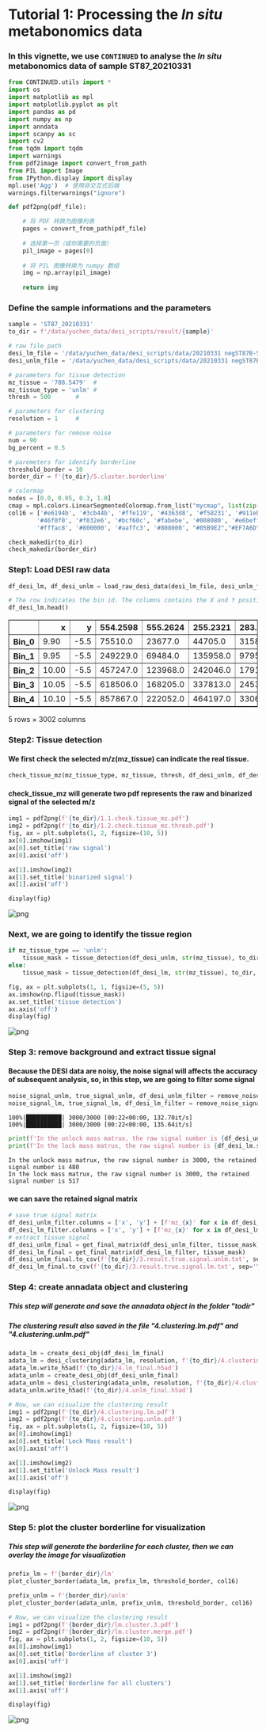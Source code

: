 # Tutorial 1: Processing the *In situ* metabonomics data

### In this vignette, we use `CONTINUED` to analyse the *In situ* metabonomics data of sample ST87_20210331

```python
from CONTINUED.utils import *
import os
import matplotlib as mpl
import matplotlib.pyplot as plt
import pandas as pd
import numpy as np
import anndata
import scanpy as sc
import cv2
from tqdm import tqdm
import warnings
from pdf2image import convert_from_path
from PIL import Image
from IPython.display import display
mpl.use('Agg')  # 使用非交互式后端
warnings.filterwarnings("ignore")

def pdf2png(pdf_file):

    # 将 PDF 转换为图像列表
    pages = convert_from_path(pdf_file)
    
    # 选择第一页（或你需要的页面）
    pil_image = pages[0]
    
    # 将 PIL 图像转换为 numpy 数组
    img = np.array(pil_image)
    
    return img
```
### Define the sample informations and the parameters

```python
sample = 'ST87_20210331'
to_dir = f'/data/yuchen_data/desi_scripts/result/{sample}'

# raw file path
desi_lm_file = '/data/yuchen_data/desi_scripts/data/20210331 negST87B-5 12um-tangzh Analyte 1 5000 lockmass.txt'
desi_unlm_file = '/data/yuchen_data/desi_scripts/data/20210331 negST87B-5 12um-tangzh Analyte 1 5000.txt'

# parameters for tissue detection
mz_tissue = '788.5479'  #
mz_tissue_type = 'unlm' #
thresh = 500       #

# parameters for clustering
resolution = 1     #

# parameters for remove noise
num = 90
bg_percent = 0.5

# paremeters for identify borderline
threshold_border = 10
border_dir = f'{to_dir}/5.cluster.borderline'

# colormap
nodes = [0.0, 0.05, 0.3, 1.0]
cmap = mpl.colors.LinearSegmentedColormap.from_list("mycmap", list(zip(nodes, ["#EAE7CC","#EAE7CC","#FD1593","#FD1593"])))
col16 = ['#e6194b', '#3cb44b', '#ffe119', '#4363d8', '#f58231', '#911eb4',
        '#46f0f0', '#f032e6', '#bcf60c', '#fabebe', '#008080', '#e6beff', '#9a6324',
        '#fffac8', '#800000', '#aaffc3', '#808000', "#05B9E2","#EF7A6D","#397A7F","#ba5557","#C76DA2","#2878B5","#7d9221","#BB9727","#8983BF","#845a2a","#B03060","#54B345","#C497B2","#96CCCB","#AABAC2","#ffae3b"]

check_makedir(to_dir)
check_makedir(border_dir)
```

### Step1: Load DESI raw data


```python
df_desi_lm, df_desi_unlm = load_raw_desi_data(desi_lm_file, desi_unlm_file)
```


```python
# The row indicates the bin id. The columns contains the X and Y position, as well as the m/z
df_desi_lm.head()
```




<div>
<style scoped>
    .dataframe tbody tr th:only-of-type {
        vertical-align: middle;
    }

    .dataframe tbody tr th {
        vertical-align: top;
    }

    .dataframe thead th {
        text-align: right;
    }
</style>
<table border="1" class="dataframe">
  <thead>
    <tr style="text-align: right;">
      <th></th>
      <th>x</th>
      <th>y</th>
      <th>554.2598</th>
      <th>555.2624</th>
      <th>255.2321</th>
      <th>283.2630</th>
      <th>617.2543</th>
      <th>639.2358</th>
      <th>556.2648</th>
      <th>1109.5251</th>
      <th>...</th>
      <th>120.8259</th>
      <th>1008.1007</th>
      <th>606.3760</th>
      <th>544.8434</th>
      <th>963.6295</th>
      <th>953.6077</th>
      <th>669.2527</th>
      <th>866.6569</th>
      <th>1139.9606</th>
      <th>905.9409</th>
    </tr>
  </thead>
  <tbody>
    <tr>
      <th>Bin_0</th>
      <td>9.90</td>
      <td>-5.5</td>
      <td>75510.0</td>
      <td>23677.0</td>
      <td>44705.0</td>
      <td>31584.0</td>
      <td>5414.0</td>
      <td>4032.0</td>
      <td>5316.0</td>
      <td>2169.0</td>
      <td>...</td>
      <td>0.0</td>
      <td>58.0</td>
      <td>59.0</td>
      <td>47.0</td>
      <td>0.0</td>
      <td>43.0</td>
      <td>41.0</td>
      <td>37.0</td>
      <td>64.0</td>
      <td>0.0</td>
    </tr>
    <tr>
      <th>Bin_1</th>
      <td>9.95</td>
      <td>-5.5</td>
      <td>249229.0</td>
      <td>69484.0</td>
      <td>135958.0</td>
      <td>97956.0</td>
      <td>9808.0</td>
      <td>10583.0</td>
      <td>15232.0</td>
      <td>4541.0</td>
      <td>...</td>
      <td>107.0</td>
      <td>0.0</td>
      <td>0.0</td>
      <td>0.0</td>
      <td>11.0</td>
      <td>28.0</td>
      <td>48.0</td>
      <td>43.0</td>
      <td>0.0</td>
      <td>63.0</td>
    </tr>
    <tr>
      <th>Bin_2</th>
      <td>10.00</td>
      <td>-5.5</td>
      <td>457247.0</td>
      <td>123968.0</td>
      <td>242046.0</td>
      <td>179161.0</td>
      <td>13512.0</td>
      <td>16962.0</td>
      <td>27581.0</td>
      <td>7991.0</td>
      <td>...</td>
      <td>77.0</td>
      <td>0.0</td>
      <td>59.0</td>
      <td>0.0</td>
      <td>101.0</td>
      <td>0.0</td>
      <td>95.0</td>
      <td>0.0</td>
      <td>0.0</td>
      <td>74.0</td>
    </tr>
    <tr>
      <th>Bin_3</th>
      <td>10.05</td>
      <td>-5.5</td>
      <td>618506.0</td>
      <td>168205.0</td>
      <td>337813.0</td>
      <td>245342.0</td>
      <td>17411.0</td>
      <td>18315.0</td>
      <td>36314.0</td>
      <td>9437.0</td>
      <td>...</td>
      <td>0.0</td>
      <td>0.0</td>
      <td>126.0</td>
      <td>26.0</td>
      <td>0.0</td>
      <td>0.0</td>
      <td>80.0</td>
      <td>0.0</td>
      <td>166.0</td>
      <td>115.0</td>
    </tr>
    <tr>
      <th>Bin_4</th>
      <td>10.10</td>
      <td>-5.5</td>
      <td>857867.0</td>
      <td>222052.0</td>
      <td>464197.0</td>
      <td>330602.0</td>
      <td>21145.0</td>
      <td>22537.0</td>
      <td>47566.0</td>
      <td>13627.0</td>
      <td>...</td>
      <td>117.0</td>
      <td>0.0</td>
      <td>260.0</td>
      <td>0.0</td>
      <td>0.0</td>
      <td>0.0</td>
      <td>73.0</td>
      <td>61.0</td>
      <td>75.0</td>
      <td>61.0</td>
    </tr>
  </tbody>
</table>
<p>5 rows × 3002 columns</p>
</div>



### Step2: Tissue detection
#### We first check the selected m/z(mz_tissue) can indicate the real tissue.



```python
check_tissue_mz(mz_tissue_type, mz_tissue, thresh, df_desi_unlm, df_desi_lm, cmap, to_dir)
```

#### check_tissue_mz will generate two pdf represents the raw and binarized signal of the selected m/z


```python
img1 = pdf2png(f'{to_dir}/1.1.check.tissue_mz.pdf')
img2 = pdf2png(f'{to_dir}/1.2.check.tissue_mz.thresh.pdf')
fig, ax = plt.subplots(1, 2, figsize=(10, 5))
ax[0].imshow(img1)
ax[0].set_title('raw signal')
ax[0].axis('off')

ax[1].imshow(img2)
ax[1].set_title('binarized signal')
ax[1].axis('off')

display(fig)
```


    
![png](./Image/img1.png)
    


### Next, we are going to identify the tissue region


```python
if mz_tissue_type == 'unlm':
    tissue_mask = tissue_detection(df_desi_unlm, str(mz_tissue), to_dir, thresh=thresh, otsu=False, dilate_size=2, tissue_erode_size=5)
else:
    tissue_mask = tissue_detection(df_desi_lm, str(mz_tissue), to_dir, thresh=thresh, otsu=False, dilate_size=2, tissue_erode_size=5)
```


```python
fig, ax = plt.subplots(1, 1, figsize=(5, 5))
ax.imshow(np.flipud(tissue_mask))
ax.set_title('tissue detection')
ax.axis('off')
display(fig)
```


    
![png](./Image/img2.png)
    


### Step 3: remove background and extract tissue signal
#### Because the DESI data are noisy, the noise signal will affects the accuracy of subsequent analysis, so, in this step, we are going to filter some signal


```python
noise_signal_unlm, true_signal_unlm, df_desi_unlm_filter = remove_noise_signal(df_desi_unlm, tissue_mask, num, bg_percent)
noise_signal_lm, true_signal_lm, df_desi_lm_filter = remove_noise_signal(df_desi_lm, tissue_mask, num, bg_percent)
```

    100%|██████████| 3000/3000 [00:22<00:00, 132.70it/s]
    100%|██████████| 3000/3000 [00:22<00:00, 135.64it/s]



```python
print(f'In the unlock mass matrux, the raw signal number is {df_desi_unlm.shape[1] - 2}, the retained signal number is {df_desi_unlm_filter.shape[1] - 2}')
print(f'In the lock mass matrux, the raw signal number is {df_desi_lm.shape[1] - 2}, the retained signal number is {df_desi_lm_filter.shape[1] - 2}')
```

    In the unlock mass matrux, the raw signal number is 3000, the retained signal number is 480
    In the lock mass matrux, the raw signal number is 3000, the retained signal number is 517


#### we can save the retained signal matrix


```python
# save true signal matrix
df_desi_unlm_filter.columns = ['x', 'y'] + [f'mz_{x}' for x in df_desi_unlm_filter.columns[2: ]]
df_desi_lm_filter.columns = ['x', 'y'] + [f'mz_{x}' for x in df_desi_lm_filter.columns[2: ]]
# extract tissue signal
df_desi_unlm_final = get_final_matrix(df_desi_unlm_filter, tissue_mask)
df_desi_lm_final = get_final_matrix(df_desi_lm_filter, tissue_mask)
df_desi_unlm_final.to_csv(f'{to_dir}/3.result.true.signal.unlm.txt', sep='\t')
df_desi_lm_final.to_csv(f'{to_dir}/3.result.true.signal.lm.txt', sep='\t')
```

### 	Step 4: create annadata object and clustering
##### This step will generate and save the annadata object in the folder "todir"
##### The clustering result also saved in the file "4.clustering.lm.pdf" and "4.clustering.unlm.pdf"


```python
adata_lm = create_desi_obj(df_desi_lm_final)
adata_lm = desi_clustering(adata_lm, resolution, f'{to_dir}/4.clustering.lm', col16)
adata_lm.write_h5ad(f'{to_dir}/4.lm_final.h5ad')
adata_unlm = create_desi_obj(df_desi_unlm_final)
adata_unlm = desi_clustering(adata_unlm, resolution, f'{to_dir}/4.clustering.unlm', col16)
adata_unlm.write_h5ad(f'{to_dir}/4.unlm_final.h5ad')
```


```python
# Now, we can visualize the clustering result
img1 = pdf2png(f'{to_dir}/4.clustering.lm.pdf')
img2 = pdf2png(f'{to_dir}/4.clustering.unlm.pdf')
fig, ax = plt.subplots(1, 2, figsize=(10, 5))
ax[0].imshow(img1)
ax[0].set_title('Lock Mass result')
ax[0].axis('off')

ax[1].imshow(img2)
ax[1].set_title('Unlock Mass result')
ax[1].axis('off')

display(fig)
```


    
![png](./Image/img3.png)
    


### Step 5: plot the cluster borderline for visualization
##### This step will generate the borderline for each cluster, then we can overlay the image for visualization


```python
prefix_lm = f'{border_dir}/lm'
plot_cluster_border(adata_lm, prefix_lm, threshold_border, col16)

prefix_unlm = f'{border_dir}/unlm'
plot_cluster_border(adata_unlm, prefix_unlm, threshold_border, col16)
```


```python
# Now, we can visualize the clustering result
img1 = pdf2png(f'{border_dir}/lm.cluster.3.pdf')
img2 = pdf2png(f'{border_dir}/lm.cluster.merge.pdf')
fig, ax = plt.subplots(1, 2, figsize=(10, 5))
ax[0].imshow(img1)
ax[0].set_title('Borderline of cluster 3')
ax[0].axis('off')

ax[1].imshow(img2)
ax[1].set_title('Borderline for all clusters')
ax[1].axis('off')

display(fig)
```


    
![png](./Image/img4.png)
    
